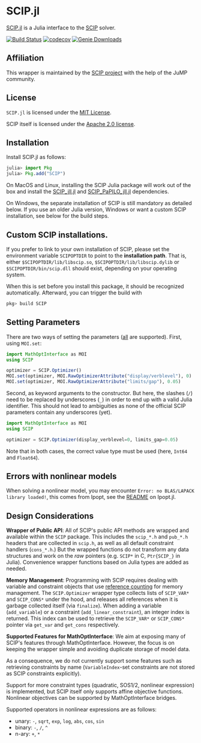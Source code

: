 # SCIP.jl

[SCIP.jl](https://github.com/scipopt/SCIP.jl) is a Julia interface to the [SCIP](https://scipopt.org) solver.

[![Build Status](https://github.com/scipopt/SCIP.jl/workflows/CI/badge.svg?branch=master)](https://github.com/scipopt/SCIP.jl/actions?query=workflow%3ACI)
[![codecov](https://codecov.io/gh/scipopt/SCIP.jl/branch/master/graph/badge.svg)](https://codecov.io/gh/scipopt/SCIP.jl)
[![Genie Downloads](https://shields.io/endpoint?url=https://pkgs.genieframework.com/api/v1/badge/SCIP)](https://pkgs.genieframework.com?packages=SCIP)

## Affiliation

This wrapper is maintained by the [SCIP project](https://www.scipopt.org/) with the help of the JuMP community.

## License

`SCIP.jl` is licensed under the
[MIT License](https://github.com/scipopt/SCIP.jl/blob/master/LICENSE).

SCIP itself is licensed under the [Apache 2.0 license](https://github.com/scipopt/scip/blob/master/LICENSE).

## Installation

Install SCIP.jl as follows:
```julia
julia> import Pkg
julia> Pkg.add("SCIP")
```

On MacOS and Linux, installing the SCIP Julia package will work out of the box and install the [SCIP_jll.jl](https://github.com/JuliaBinaryWrappers/SCIP_jll.jl) and
[SCIP_PaPILO_jll.jl](https://github.com/JuliaBinaryWrappers/SCIP_PaPILO_jll.jl) dependencies.

On Windows, the separate installation of SCIP is still mandatory as detailed below.
If you use an older Julia version, Windows or want a custom SCIP installation, see below for the build steps.

## Custom SCIP installations.

If you prefer to link to your own installation of SCIP, please set the
environment variable `SCIPOPTDIR` to point to the **installation path**. That
is, either `$SCIPOPTDIR/lib/libscip.so`, `$SCIPOPTDIR/lib/libscip.dylib` or
`$SCIPOPTDIR/bin/scip.dll` should exist, depending on your operating system.

When this is set before you install this package, it should be recognized
automatically. Afterward, you can trigger the build with

```julia
pkg> build SCIP
```

## Setting Parameters

There are two ways of setting the parameters
([all](https://scip.zib.de/doc-8.0.0/html/PARAMETERS.php) are supported). First,
using `MOI.set`:

```julia
import MathOptInterface as MOI
using SCIP

optimizer = SCIP.Optimizer()
MOI.set(optimizer, MOI.RawOptimizerAttribute("display/verblevel"), 0)
MOI.set(optimizer, MOI.RawOptimizerAttribute("limits/gap"), 0.05)
```

Second, as keyword arguments to the constructor. But here, the slashes (`/`)
need to be replaced by underscores (`_`) in order to end up with a valid Julia
identifier. This should not lead to ambiguities as none of the official SCIP
parameters contain any underscores (yet).

```julia
import MathOptInterface as MOI
using SCIP

optimizer = SCIP.Optimizer(display_verblevel=0, limits_gap=0.05)
```

Note that in both cases, the correct value type must be used
(here, `Int64` and `Float64`).

## Errors with nonlinear models

When solving a nonlinear model, you may encounter `Error: no BLAS/LAPACK library loaded!`,
this comes from Ipopt, see the [README](https://github.com/jump-dev/Ipopt.jl/#julia-17) on Ipopt.jl.

## Design Considerations

**Wrapper of Public API**: All of SCIP's public API methods are wrapped and
available within the `SCIP` package. This includes the `scip_*.h` and `pub_*.h`
headers that are collected in `scip.h`, as well as all default constraint
handlers (`cons_*.h`.) But the wrapped functions do not transform any data
structures and work on the *raw* pointers (e.g. `SCIP*` in C, `Ptr{SCIP_}` in
Julia). Convenience wrapper functions based on Julia types are added as needed.

**Memory Management**: Programming with SCIP requires dealing with variable and
constraint objects that use [reference
counting](https://scip.zib.de/doc-8.0.0/html/OBJ.php) for memory management.
The `SCIP.Optimizer` wrapper type collects lists of `SCIP_VAR*`
and `SCIP_CONS*` under the hood, and releases all references when it is garbage
collected itself (via `finalize`).
When adding a variable (`add_variable`) or a constraint (`add_linear_constraint`),
an integer index is returned.
This index can be used to retrieve the `SCIP_VAR*` or `SCIP_CONS*`
pointer via `get_var` and `get_cons` respectively.

**Supported Features for MathOptInterface**: We aim at exposing many of SCIP's
features through MathOptInterface. However, the focus is on keeping the wrapper
simple and avoiding duplicate storage of model data.

As a consequence, we do not currently support some features such as retrieving
constraints by name (`VariableIndex`-set constraints are not stored as SCIP
constraints explicitly).

Support for more constraint types (quadratic, SOS1/2, nonlinear expression)
is implemented, but SCIP itself only supports affine objective functions.
Nonlinear objectives can be supported by MathOptInterface bridges.

Supported operators in nonlinear expressions are as follows:

- unary: `-`, `sqrt`, `exp`, `log`, `abs`, `cos`, `sin`
- binary: `-`, `/`, `^`
- n-ary: `+`, `*`
